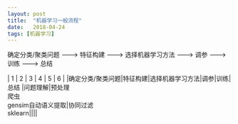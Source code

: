 ```yaml
---
layout: post
title:  "机器学习一般流程"
date:   2018-04-24
tags: [机器学习]
---
```


确定分类/聚类问题 ---> 特征构建 ---> 选择机器学习方法 ---> 调参 ---> 训练 ---> 总结

| 1 | 2 | 3 |  4 |  5 |  6 |
|确定分类/聚类问题|特征构建|选择机器学习方法|调参|训练|总结
|问题理解|预处理   
爬虫   
gensim自动语义提取|协同过滤   
sklearn||||
